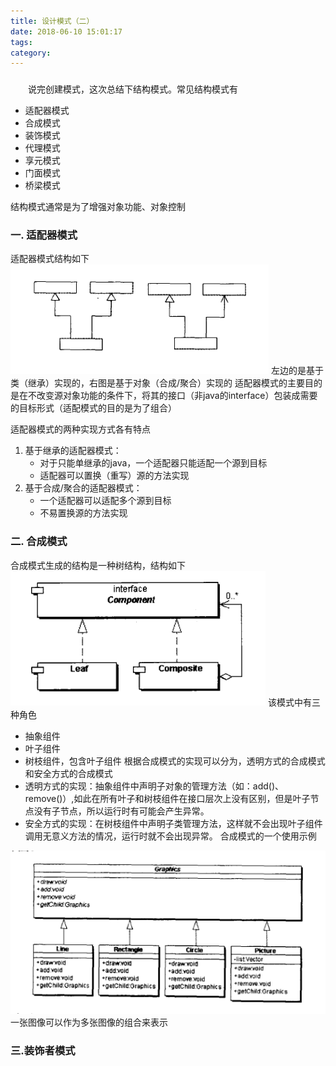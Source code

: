 ```yaml
---
title: 设计模式（二）
date: 2018-06-10 15:01:17
tags:
category:
---
```


###


<!-- more -->

&emsp;&emsp;说完创建模式，这次总结下结构模式。常见结构模式有
* 适配器模式
* 合成模式
* 装饰模式
* 代理模式
* 享元模式
* 门面模式
* 桥梁模式

结构模式通常是为了增强对象功能、对象控制

### 一. 适配器模式
适配器模式结构如下
<img src="../img/设计模式/适配器模式.png" alt="适配器模式"/>
左边的是基于类（继承）实现的，右图是基于对象（合成/聚合）实现的
适配器模式的主要目的是在不改变源对象功能的条件下，将其的接口（非java的interface）包装成需要的目标形式（适配模式的目的是为了组合）

适配器模式的两种实现方式各有特点
1. 基于继承的适配器模式：
    - 对于只能单继承的java，一个适配器只能适配一个源到目标
    - 适配器可以置换（重写）源的方法实现
2. 基于合成/聚合的适配器模式：
    - 一个适配器可以适配多个源到目标
    - 不易置换源的方法实现

### 二. 合成模式
合成模式生成的结构是一种树结构，结构如下
<img src="../img/设计模式/合成模式.png" alt="合成模式"/>
该模式中有三种角色
- 抽象组件
- 叶子组件
- 树枝组件，包含叶子组件
根据合成模式的实现可以分为，透明方式的合成模式和安全方式的合成模式
- 透明方式的实现：抽象组件中声明子对象的管理方法（如：add()、remove()）,如此在所有叶子和树枝组件在接口层次上没有区别，但是叶子节点没有子节点，所以运行时有可能会产生异常。
- 安全方式的实现：在树枝组件中声明子类管理方法，这样就不会出现叶子组件调用无意义方法的情况，运行时就不会出现异常。
合成模式的一个使用示例
<img src="../img/设计模式/合成模式应用.png" alt="合成模式应用"/>
一张图像可以作为多张图像的组合来表示


### 三.装饰者模式

